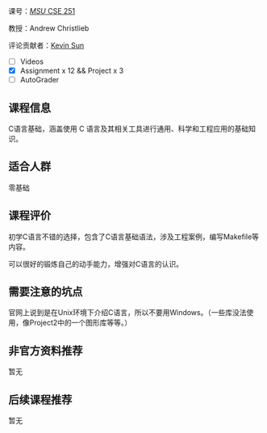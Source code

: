 课号：[*MSU* CSE 251](https://www.cse.msu.edu/~cse251/index.html)

教授：Andrew Christlieb

评论贡献者：[Kevin Sun](https://github.com/xmchxup)

- [ ] Videos
- [x] Assignment x 12 && Project x 3
- [ ] AutoGrader 

## 课程信息

C语言基础，涵盖使用 C 语言及其相关工具进行通用、科学和工程应用的基础知识。

## 适合人群

零基础

## 课程评价

初学C语言不错的选择，包含了C语言基础语法，涉及工程案例，编写Makefile等内容。

可以很好的锻炼自己的动手能力，增强对C语言的认识。


## 需要注意的坑点

官网上说到是在Unix环境下介绍C语言，所以不要用Windows。（一些库没法使用，像Project2中的一个图形库等等。）

## 非官方资料推荐

暂无

## 后续课程推荐

暂无
